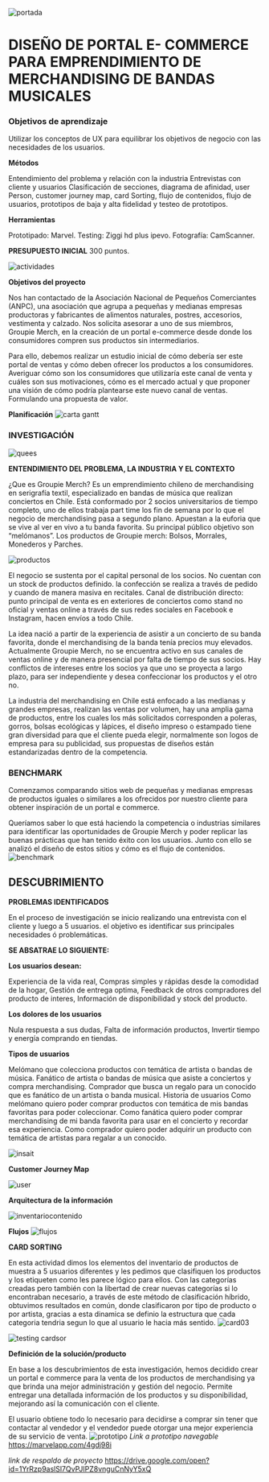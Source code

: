 
![portada](https://user-images.githubusercontent.com/39094762/44571341-e96c1200-a756-11e8-9a9c-447828e9c8b0.jpg)

# DISEÑO DE PORTAL  E- COMMERCE PARA EMPRENDIMIENTO DE MERCHANDISING DE BANDAS MUSICALES 


### Objetivos de aprendizaje

Utilizar los conceptos de UX para equilibrar los objetivos de negocio con las necesidades de los usuarios.

**Métodos**

Entendimiento del problema y relación con la industria
Entrevistas con cliente y usuarios
Clasificación de  secciones, diagrama de afinidad, user Person, customer journey map, card Sorting, flujo de contenidos, flujo de usuarios, prototipos de baja y alta fidelidad y testeo de prototipos.


**Herramientas**

Prototipado: Marvel.
Testing: Ziggi hd plus ipevo.
Fotografía: CamScanner.

**PRESUPUESTO INICIAL** 
300 puntos.

![actividades](https://user-images.githubusercontent.com/39094762/44563926-dc3f2b00-a736-11e8-9778-7f527c5fee39.jpg)



**Objetivos del proyecto**

Nos han contactado de la Asociación Nacional de Pequeños Comerciantes (ANPC), una asociación que agrupa a pequeñas y medianas empresas productoras y fabricantes de alimentos naturales, postres, accesorios, vestimenta y calzado.  Nos solicita asesorar a uno de sus miembros, Groupie Merch, en la creación de un portal e-commerce desde donde los consumidores compren sus productos sin intermediarios. 

Para ello, debemos realizar un estudio inicial de cómo debería ser este portal de ventas y cómo deben ofrecer los productos a los consumidores. Averiguar cómo son los consumidores que utilizaría este canal de venta y cuáles son sus motivaciones, cómo es el mercado actual  y que proponer  una visión de cómo podría plantearse este nuevo canal de ventas. Formulando una propuesta de valor.

**Planificación**
![carta gantt](https://user-images.githubusercontent.com/39094762/44565220-5e325280-a73d-11e8-869a-5b0ec8b6649b.jpg)

### INVESTIGACIÓN

![quees](https://user-images.githubusercontent.com/39094762/44572220-947dcb00-a759-11e8-890e-eee73beb8b82.jpg)

**ENTENDIMIENTO DEL PROBLEMA, LA INDUSTRIA Y EL CONTEXTO**

¿Que es Groupie Merch?
Es un emprendimiento chileno de merchandising en serigrafía textil, especializado en bandas de música que realizan conciertos en Chile. 
Está conformado por 2 socios universitarios de tiempo completo, uno de ellos trabaja part time los fin de semana por lo que el negocio de merchandising pasa a segundo plano.
Apuestan a la euforia que se vive al ver en vivo a tu banda favorita. Su principal público objetivo son “melómanos”.
Los productos de Groupie merch: Bolsos, Morrales, Monederos y Parches.

![productos](https://user-images.githubusercontent.com/39094762/44571604-96df2580-a757-11e8-8e8a-134830924bc3.jpg)

El negocio se sustenta por el capital personal de los socios. No cuentan con un stock de productos definido. la confección se realiza a través de pedido y cuando de manera masiva en recitales.
Canal de distribución directo: punto principal de venta es en exteriores de conciertos como stand no oficial y ventas online a través de sus redes sociales en Facebook e Instagram,  hacen envíos a todo Chile.

La idea nació a partir de la experiencia de asistir a un concierto de su banda favorita, donde el merchandising de la banda tenía precios muy elevados. Actualmente Groupie Merch, no se encuentra activo en sus canales de ventas online y de manera presencial por falta de tiempo de sus socios.
Hay conflictos de intereses entre los socios ya que uno se proyecta a largo plazo, para ser independiente y desea confeccionar los productos y el otro no.

La industria del merchandising en Chile está enfocado a las medianas y grandes empresas, realizan las ventas por volumen, hay una amplia gama de productos, entre los cuales los más solicitados corresponden a poleras, gorros, bolsas ecológicas y lápices, el diseño impreso o estampado tiene  gran diversidad para que el cliente pueda elegir, normalmente son logos de empresa para su publicidad, sus propuestas de diseños están estandarizadas dentro de la competencia.


### BENCHMARK

Comenzamos comparando sitios web  de pequeñas y medianas empresas de  productos  iguales o similares a los ofrecidos por nuestro cliente para obtener inspiración de un portal e commerce.

Queríamos saber lo que está haciendo la competencia o industrias similares para identificar las oportunidades de Groupie Merch y poder replicar las buenas prácticas que han tenido éxito con los usuarios. Junto con ello se analizó el diseño de estos sitios y cómo es el flujo de contenidos.
![benchmark](https://user-images.githubusercontent.com/39094762/44565209-5a063500-a73d-11e8-8d5c-b81e2c52b22f.jpg)

## DESCUBRIMIENTO

**PROBLEMAS IDENTIFICADOS**

En el proceso de investigación se inicio realizando una entrevista con el cliente y luego a 5 usuarios. el objetivo es  identificar sus principales necesidades ó problemáticas.

**SE ABSATRAE LO SIGUIENTE:**

**Los usuarios desean:**

Experiencia de la vida real, Compras simples y rápidas desde la comodidad de la hogar, Gestión de entrega optima, Feedback de otros compradores del producto de interes, Información de disponibilidad y stock del producto.

**Los dolores de los usuarios**

Nula respuesta a sus dudas, Falta de información productos, Invertir tiempo y energía comprando en tiendas.
   


**Tipos de usuarios**

Melómano que colecciona productos con temática de artista o bandas de música.
Fanático de artista o bandas de música que asiste a conciertos y compra merchandising.
Comprador que busca un regalo para un conocido que es fanático de un artista o banda musical.
Historia de usuarios
Como melómano quiero poder comprar productos con temática de mis bandas favoritas para poder coleccionar.
Como fanática quiero poder comprar merchandising de mi banda favorita para usar en el concierto y recordar esa experiencia.
Como comprador quiero poder adquirir un producto con temática de artistas para regalar a un conocido.

![insait](https://user-images.githubusercontent.com/39094762/44571663-c857f100-a757-11e8-95e1-6afab4944aab.jpg)


**Customer Journey Map**

![user](https://user-images.githubusercontent.com/39094762/44571758-15d45e00-a758-11e8-84f7-fb6e1e69fb44.jpg)


**Arquitectura de la información**

![inventariocontenido](https://user-images.githubusercontent.com/39094762/44565482-b584f280-a73e-11e8-9092-5eb3bf690332.jpg)

**Flujos**
![flujos](https://user-images.githubusercontent.com/39094762/44571812-4b794700-a758-11e8-8bd3-381a3787a626.jpg)

**CARD SORTING**

En esta actividad dimos los elementos del inventario de productos de muestra a 5 usuarios diferentes y les pedimos que clasifiquen los productos y los etiqueten como les parece lógico para ellos.
Con las categorías creadas pero también con la libertad de crear nuevas categorías si lo encontraban necesario, a través de este método de clasificación híbrido, obtuvimos resultados en común, donde clasificaron  por tipo de producto o por artista, gracias a esta dinamica se definio la estructura que cada categoria tendria segun lo que al usuario le hacia más sentido.
![card03](https://user-images.githubusercontent.com/39094762/44573161-4d450980-a75c-11e8-9470-621909a97a00.jpg)


![testing cardsor](https://user-images.githubusercontent.com/39094762/44565478-b1f16b80-a73e-11e8-86a5-f0a5a191a322.jpg)

**Definición de la solución/producto**

En base a los descubrimientos de esta investigación, hemos decidido crear un portal e commerce para la venta de los productos de merchandising ya que brinda una mejor administración y gestión del negocio. Permite entregar una detallada información de los productos y su disponibilidad, mejorando así la comunicación con el cliente. 

El usuario obtiene todo lo necesario para decidirse a comprar sin tener que contactar al vendedor  y  el vendedor  puede otorgar una mejor experiencia de su servicio de venta.
![prototipo](https://user-images.githubusercontent.com/39094762/44571862-7368aa80-a758-11e8-9473-9dc63fa01c80.jpg)
*Link a prototipo navegable*
https://marvelapp.com/4gdj98i 

*link de respaldo de proyecto*
https://drive.google.com/open?id=1YrRzp9aslSl7QvPJIPZ8vnguCnNyY5xQ


